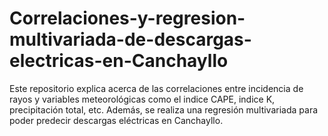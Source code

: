 # Correlaciones-y-regresion-multivariada-de-descargas-electricas-en-Canchayllo
Este repositorio explica acerca de las correlaciones entre incidencia de rayos y variables meteorológicas como el indice CAPE, indice K, precipitación total, etc. Además, se realiza una regresión multivariada para poder predecir descargas eléctricas en Canchayllo. 
